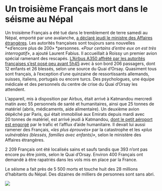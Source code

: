 # Un troisième Français mort dans le séisme au Népal

Un troisième Français a été tué dans le tremblement de terre samedi au Népal, emporté par une avalanche, [a déclaré jeudi le ministre des Affaires étrangères]. Les autorités françaises sont toujours sans nouvelles *«d’encore plus de 200» *personnes. *«Pour certains d’entre eux on est très interrogatif»*, a ajouté Laurent Fabius. Il accueillait à Roissy un premier avion spécial ramenant des rescapés. [L’Airbus A350 affrété par les autorités françaises s’est posé peu avant 5h45] avec à son bord 206 passagers, dont 12 enfants et 26 blessés, selon une source du Quai d’Orsay. Quasiment tous sont français, à l’exception d’une quinzaine de ressortissants allemands, suisses, italiens, portugais ou encore turcs. Des psychologues, une équipe médicale et des personnels du centre de crise du Quai d’Orsay les attendent.

L’appareil, mis à disposition par Airbus, était arrivé à Katmandou mercredi matin avec 55 personnels de santé et humanitaires, ainsi que 25 tonnes de matériel (abris, médicaments, aide alimentaire). Un deuxième avion dépêché par Paris, qui était immobilisé aux Emirats depuis mardi avec 20 tonnes de matériel, est arrivé jeudi à Katmandou, [dont le petit aéroport est engorgé] par le trafic et l’afflux d’aide humanitaire. Il devait lui aussi ramener des Français, *«les plus éprouvés»* par la catastrophe et les *«plus vulnérables (blessés, familles avec enfants)»*, selon le ministère des Affaires étrangères.

2 209 Français ont été localisés sains et saufs tandis que 393 n’ont pas encore pu être joints, selon le Quai d’Orsay. Environ 400 Français ont demandé à être rapatriés dans les vols mis en place par la France.

Le séisme a fait près de 5 500 morts et touche huit des 28 millions d’habitants du Népal. Des dizaines de milliers de personnes sont sans abri.

![][1]

  [a déclaré jeudi le ministre des Affaires étrangères]: http://www.liberation.fr/video/2015/04/30/laurent-fabius-plus-de-200-francais-n-ont-pas-ete-retrouves_1278687
  [L’Airbus A350 affrété par les autorités françaises s’est posé peu avant 5h45]: http://www.liberation.fr/video/2015/04/30/seisme-au-nepal-soulages-mais-inquiets-206-survivants-de-retour-en-france_1278758
  [dont le petit aéroport est engorgé]: http://www.liberation.fr/monde/2015/04/29/embouteillages-et-retards-a-l-aeroport-de-katmandou_1276612
  [1]: http://www.dailymotion.com/embed/video/x2oikl3
